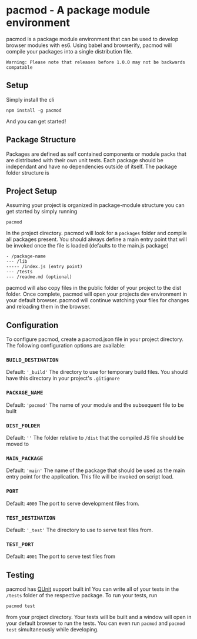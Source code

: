 pacmod - A package module environment
======================================

pacmod is a package module environment that can be used to develop browser modules with es6. Using babel and browserify, pacmod will compile your packages into a single distribution file.

```
Warning: Please note that releases before 1.0.0 may not be backwards compatable
 ```
 

## Setup

Simply install the cli

```
npm install -g pacmod
```

And you can get started!

## Package Structure

Packages are defined as self contained components or module packs that are distributed with their own unit tests. Each package should be independant and have no dependencies outside of itself. The package folder structure is

## Project Setup

Assuming your project is organized in package-module structure you can get started by simply running

```
pacmod
```

In the project directory. pacmod will look for a <code>packages</code> folder and compile all packages present. You should always define a main entry point that will be invoked once the file is loaded (defaults to the main.js package)

```
- /package-name
--- /lib
----- /index.js (entry point)
--- /tests
--- /readme.md (optional)
```

pacmod will also copy files in the public folder of your project to the dist folder. Once complete, pacmod will open your projects dev environment in your default browser. pacmod will continue watching your files for changes and reloading them in the browser.

## Configuration

To configure pacmod, create a pacmod.json file in your project directory. The following configuration options are available:

### <code>BUILD_DESTINATION</code>
Default: <code>'_build'</code>
The directory to use for temporary build files. You should have this directory in your project's <code>.gitignore</code> 

### <code>PACKAGE_NAME</code>
Default: <code>'pacmod'</code>
The name of your module and the subsequent file to be built

### <code>DIST_FOLDER</code>
Default: <code>''</code>
The folder relative to <code><Project-directory>/dist</code> that the compiled JS file should be moved to

### <code>MAIN_PACKAGE</code>
Default: <code>'main'</code>
The name of the package that should be used as the main entry point for the application. This file will be invoked on script load.

### <code>PORT</code>
Default: <code>4000</code>
The port to serve development files from.

### <code>TEST_DESTINATION</code>
Default: <code>'_test'</code>
The directory to use to serve test files from.
 
### <code>TEST_PORT</code>
Default: <code>4001</code>
The port to serve test files from

## Testing

pacmod has [QUnit](http://qunitjs.com/) support built in! You can write all of your tests in the <code>/tests</code> folder of the respective package. To run your tests, run

```
pacmod test
```

from your project directory. Your tests will be built and a window will open in your default browser to run the tests. You can even run <code>pacmod</code> and <code>pacmod test</code> simultaneously while developing.
